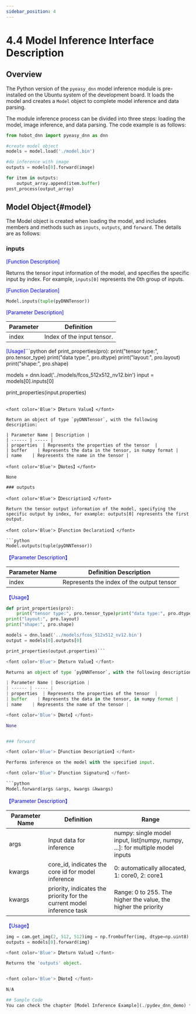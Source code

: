 ```yaml
---
sidebar_position: 4
---
```

# 4.4 Model Inference Interface Description

## Overview

The Python version of the `pyeasy_dnn` model inference module is pre-installed on the Ubuntu system of the development board. It loads the model and creates a `Model` object to complete model inference and data parsing.

The module inference process can be divided into three steps: loading the model, image inference, and data parsing. The code example is as follows:

```python
from hobot_dnn import pyeasy_dnn as dnn

#create model object
models = model.load('./model.bin')

#do inference with image
outputs = models[0].forward(image)

for item in outputs:
    output_array.append(item.buffer)
post_process(output_array)
```

## Model Object{#model}

The Model object is created when loading the model, and includes members and methods such as `inputs`, `outputs`, and `forward`. The details are as follows:

### inputs

<font color='Blue'>[Function Description]</font>

Returns the tensor input information of the model, and specifies the specific input by index. For example, `inputs[0]` represents the 0th group of inputs.

<font color='Blue'>[Function Declaration]</font>

```python
Model.inputs(tuple(pyDNNTensor))
```

<font color='Blue'>[Parameter Description]</font>

| Parameter  | Definition |
| ---------- | ---------- |
| index | Index of the input tensor. |

<font color='Blue'>[Usage]</font>```python
def print_properties(pro):
    print("tensor type:", pro.tensor_type)
    print("data type:", pro.dtype)
    print("layout:", pro.layout)
    print("shape:", pro.shape)

models = dnn.load('../models/fcos_512x512_nv12.bin')
input = models[0].inputs[0]

print_properties(input.properties)
```

<font color='Blue'>【Return Value】</font>  

Return an object of type `pyDNNTensor`, with the following description:

| Parameter Name | Description |
| ------ | ----- |
| properties  | Represents the properties of the tensor  |
| buffer    | Represents the data in the tensor, in numpy format |
| name    | Represents the name in the tensor |

<font color='Blue'>【Notes】</font>  

None

### outputs

<font color='Blue'>【Description】</font>  

Return the tensor output information of the model, specifying the specific output by index, for example: outputs[0] represents the first output.

<font color='Blue'>【Function Declaration】</font>  

```python
Model.outputs(tuple(pyDNNTensor))
```

<font color='Blue'>【Parameter Description】</font>  

| Parameter Name      | Definition Description                  |
| ----------- | ------------------------ |
| index | Represents the index of the output tensor |

<font color='Blue'>【Usage】</font>  

```python
def print_properties(pro):
    print("tensor type:", pro.tensor_type)print("data type:", pro.dtype)
print("layout:", pro.layout)
print("shape:", pro.shape)

models = dnn.load('../models/fcos_512x512_nv12.bin')
output = models[0].outputs[0]

print_properties(output.properties)```

<font color='Blue'>【Return Value】</font>  

Returns an object of type `pyDNNTensor`, with the following description:

| Parameter Name | Description |
| ------ | ----- |
| properties  | Represents the properties of the tensor  |
| buffer    | Represents the data in the tensor, in numpy format |
| name    | Represents the name of the tensor |

<font color='Blue'>【Note】</font>  

None


### forward

<font color='Blue'>【Function Description】</font>  

Performs inference on the model with the specified input.

<font color='Blue'>【Function Signature】</font>  

```python
Model.forward(args &args, kwargs &kwargs)
```

<font color='Blue'>【Parameter Description】</font>  

| Parameter Name      | Definition                  | Range |
| ----------- | ------------------------ | ------- |
| args | Input data for inference | numpy: single model input, list[numpy, numpy, ...]: for multiple model inputs |
| kwargs | core_id, indicates the core id for model inference | 0: automatically allocated, 1: core0, 2: core1 |
| kwargs | priority, indicates the priority for the current model inference task | Range: 0 to 255. The higher the value, the higher the priority |

<font color='Blue'>【Usage】</font>  

```python
img = cam.get_img(2, 512, 512)img = np.frombuffer(img, dtype=np.uint8)
outputs = models[0].forward(img)

<font color='Blue'>【Return Value】</font>  

Returns the 'outputs' object.


<font color='Blue'>【Note】</font>  

N/A

## Sample Code
You can check the chapter [Model Inference Example](./pydev_dnn_demo) for more details.